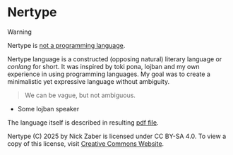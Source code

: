 # Nertype

> [!WARNING]
> Nertype is <ins>not a programming language</ins>.

Nertype language is a constructed (opposing natural) literary language or *conlang* for short.
It was inspired by toki pona, lojban and my own experience in using programming languages.
My goal was to create a minimalistic yet expressive language without ambiguity.

> We can be vague, but not ambiguous.
- Some lojban speaker

The language itself is described in resulting [pdf file](./Nertype.pdf).

Nertype (C) 2025 by Nick Zaber is licensed under CC BY-SA 4.0.
To view a copy of this license, visit
[Creative Commons Website](https://creativecommons.org/licenses/by-sa/4.0/).
